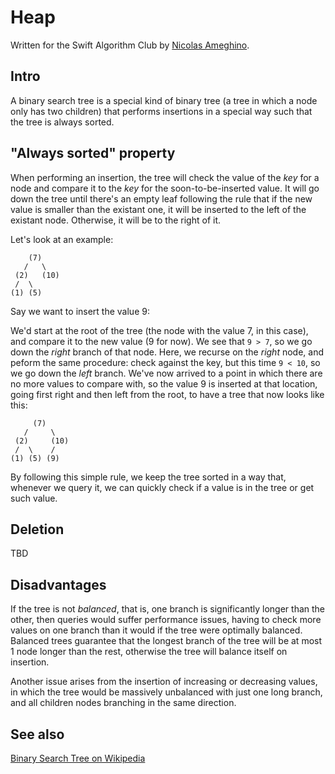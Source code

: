 # Heap

Written for the Swift Algorithm Club by [Nicolas Ameghino](http://www.github.com/nameghino).

## Intro

A binary search tree is a special kind of binary tree (a tree in which a node only has two children) that performs insertions in a special way such that the tree is always sorted.

## "Always sorted" property

When performing an insertion, the tree will check the value of the *key* for a node and compare it to the *key* for the soon-to-be-inserted value. It will go down the tree until there's an empty leaf following the rule that if the new value is smaller than the existant one, it will be inserted to the left of the existant node. Otherwise, it will be to the right of it.

Let's look at an example:

```
    (7)
   /   \
 (2)   (10)
 /  \
(1) (5)
```

Say we want to insert the value 9:

We'd start at the root of the tree (the node with the value 7, in this case), and compare it to the new value (9 for now).
We see that `9 > 7`, so we go down the *right* branch of that node. Here, we recurse on the *right* node, and peform the same procedure: check against the key, but this time `9 < 10`, so we go down the *left* branch.
We've now arrived to a point in which there are no more values to compare with, so the value 9 is inserted at that location, going first right and then left from the root, to have a tree that now looks like this:

```
     (7)
   /     \
 (2)     (10)
 /  \    /
(1) (5) (9)
```

By following this simple rule, we keep the tree sorted in a way that, whenever we query it, we can quickly check if a value is in the tree or get such value.

## Deletion

TBD

## Disadvantages

If the tree is not *balanced*, that is, one branch is significantly longer than the other, then queries would suffer performance issues, having to check more values on one branch than it would if the tree were optimally balanced.
Balanced trees guarantee that the longest branch of the tree will be at most 1 node longer than the rest, otherwise the tree will balance itself on insertion.

Another issue arises from the insertion of increasing or decreasing values, in which the tree would be massively unbalanced with just one long branch, and all children nodes branching in the same direction.

## See also

[Binary Search Tree on Wikipedia](https://en.wikipedia.org/wiki/Binary_search_tree)
